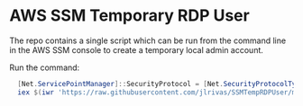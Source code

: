 # AWS SSM Temporary RDP User

The repo contains a single script which can be run from the command line in the AWS SSM console to create a temporary local admin account.

Run the command:

```powershell
  [Net.ServicePointManager]::SecurityProtocol = [Net.SecurityProtocolType]::Tls12
  iex $(iwr 'https://raw.githubusercontent.com/jlrivas/SSMTempRDPUser/master/SsmTempRdpUser.ps1' -UseBasicParsing).Content
```